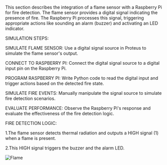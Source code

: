 This section describes the integration of a flame sensor with a Raspberry Pi for fire detection. The flame sensor provides a digital signal indicating the presence of fire. The Raspberry Pi processes this signal, triggering appropriate actions like sounding an alarm (buzzer) and activating an LED indicator.

SIMULATION STEPS:

SIMULATE FLAME SENSOR: Use a digital signal source in Proteus to simulate the flame sensor's output.

CONNECT TO RASPBERRY PI: Connect the digital signal source to a digital input pin on the Raspberry Pi.

PROGRAM RASPBERRY PI: Write Python code to read the digital input and trigger actions based on the detected fire state.

SIMULATE FIRE EVENTS: Manually manipulate the signal source to simulate fire detection scenarios.

EVALUATE PERFORMANCE: Observe the Raspberry Pi's response and evaluate the effectiveness of the fire detection logic.

FIRE DETECTION LOGIC:

1.The flame sensor detects thermal radiation and outputs a HIGH signal (1) when a flame is present.

2.This HIGH signal triggers the buzzer and the alarm LED.

![Flame](https://github.com/user-attachments/assets/1269556a-edae-4d61-8629-0fffbe109ba4)
